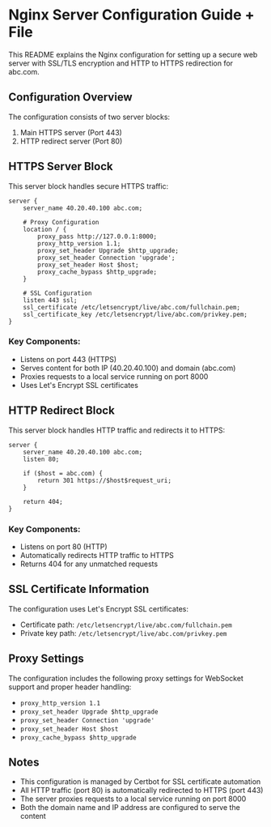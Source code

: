 # Nginx Server Configuration Guide + File

This README explains the Nginx configuration for setting up a secure web server with SSL/TLS encryption and HTTP to HTTPS redirection for abc.com.

## Configuration Overview

The configuration consists of two server blocks:
1. Main HTTPS server (Port 443)
2. HTTP redirect server (Port 80)

## HTTPS Server Block

This server block handles secure HTTPS traffic:

```nginx
server {
    server_name 40.20.40.100 abc.com;
    
    # Proxy Configuration
    location / {
        proxy_pass http://127.0.0.1:8000;
        proxy_http_version 1.1;
        proxy_set_header Upgrade $http_upgrade;
        proxy_set_header Connection 'upgrade';
        proxy_set_header Host $host;
        proxy_cache_bypass $http_upgrade;
    }

    # SSL Configuration
    listen 443 ssl;
    ssl_certificate /etc/letsencrypt/live/abc.com/fullchain.pem;
    ssl_certificate_key /etc/letsencrypt/live/abc.com/privkey.pem;
}
```

### Key Components:
- Listens on port 443 (HTTPS)
- Serves content for both IP (40.20.40.100) and domain (abc.com)
- Proxies requests to a local service running on port 8000
- Uses Let's Encrypt SSL certificates

## HTTP Redirect Block

This server block handles HTTP traffic and redirects it to HTTPS:

```nginx
server {
    server_name 40.20.40.100 abc.com;
    listen 80;

    if ($host = abc.com) {
        return 301 https://$host$request_uri;
    }

    return 404;
}
```

### Key Components:
- Listens on port 80 (HTTP)
- Automatically redirects HTTP traffic to HTTPS
- Returns 404 for any unmatched requests

## SSL Certificate Information

The configuration uses Let's Encrypt SSL certificates:
- Certificate path: `/etc/letsencrypt/live/abc.com/fullchain.pem`
- Private key path: `/etc/letsencrypt/live/abc.com/privkey.pem`

## Proxy Settings

The configuration includes the following proxy settings for WebSocket support and proper header handling:
- `proxy_http_version 1.1`
- `proxy_set_header Upgrade $http_upgrade`
- `proxy_set_header Connection 'upgrade'`
- `proxy_set_header Host $host`
- `proxy_cache_bypass $http_upgrade`

## Notes

- This configuration is managed by Certbot for SSL certificate automation
- All HTTP traffic (port 80) is automatically redirected to HTTPS (port 443)
- The server proxies requests to a local service running on port 8000
- Both the domain name and IP address are configured to serve the content
